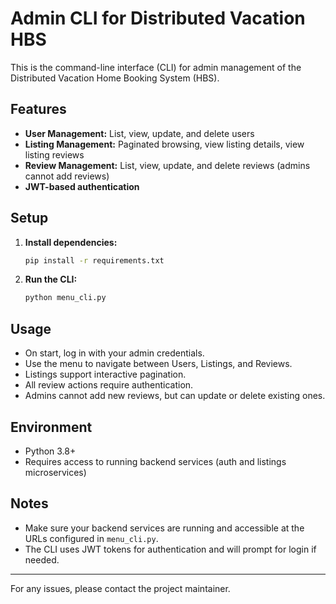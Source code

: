 # Admin CLI for Distributed Vacation HBS

This is the command-line interface (CLI) for admin management of the Distributed Vacation Home Booking System (HBS).

## Features
- **User Management:** List, view, update, and delete users
- **Listing Management:** Paginated browsing, view listing details, view listing reviews
- **Review Management:** List, view, update, and delete reviews (admins cannot add reviews)
- **JWT-based authentication**

## Setup
1. **Install dependencies:**
   ```sh
   pip install -r requirements.txt
   ```
2. **Run the CLI:**
   ```sh
   python menu_cli.py
   ```

## Usage
- On start, log in with your admin credentials.
- Use the menu to navigate between Users, Listings, and Reviews.
- Listings support interactive pagination.
- All review actions require authentication.
- Admins cannot add new reviews, but can update or delete existing ones.

## Environment
- Python 3.8+
- Requires access to running backend services (auth and listings microservices)

## Notes
- Make sure your backend services are running and accessible at the URLs configured in `menu_cli.py`.
- The CLI uses JWT tokens for authentication and will prompt for login if needed.

---
For any issues, please contact the project maintainer. 